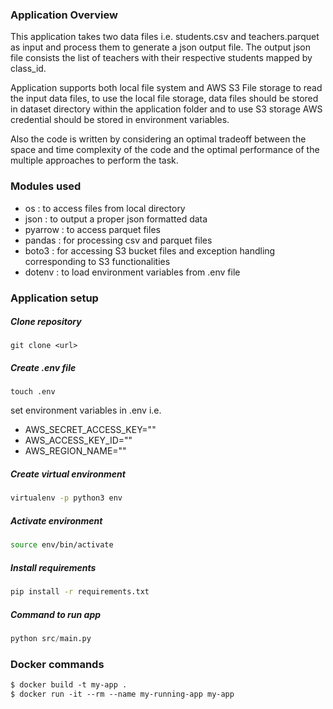 ### Application Overview 
This application takes two data files i.e. students.csv and teachers.parquet as input and process them to generate a json output file. The output json file consists the list of teachers with their respective students mapped by class_id.

Application supports both local file system and AWS S3 File storage to read the input data files, to use the local file storage, data files should be stored in dataset directory within the application folder and to use S3 storage AWS credential should be stored in environment variables.

Also the code is written by considering an optimal tradeoff between the space and time complexity of the code and the optimal performance of the multiple approaches to perform the task.
 
 
### Modules used 
- os        : to access files from local directory
- json      : to output a proper json formatted data
- pyarrow   : to access parquet files 
- pandas    : for processing csv and parquet files
- boto3     : for accessing S3 bucket files and exception handling corresponding to S3 functionalities
- dotenv    : to load environment variables from .env file

### Application setup

##### Clone repository
```git
git clone <url>
```

##### Create .env file
```
touch .env
```
set environment variables in .env i.e. 
- AWS_SECRET_ACCESS_KEY=""
- AWS_ACCESS_KEY_ID=""
- AWS_REGION_NAME=""

##### Create virtual environment 
```bash
virtualenv -p python3 env
```
 
##### Activate environment 
```bash
source env/bin/activate
```

##### Install requirements
```bash
pip install -r requirements.txt
``` 

##### Command to run app
```python
python src/main.py
```

### Docker commands 
```dockerfile
$ docker build -t my-app .
$ docker run -it --rm --name my-running-app my-app
```
